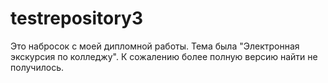# testrepository3
Это набросок с моей дипломной работы. Тема была "Электронная экскурсия по колледжу". К сожалению более полную версию найти не получилось.
